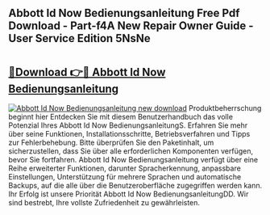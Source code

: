 ## Abbott Id Now Bedienungsanleitung Free Pdf Download - Part-f4A New Repair Owner Guide - User Service Edition 5NsNe

# <h2><a href="http://df36ix.blite.top/?on=Abbott+Id+Now+Bedienungsanleitung">🔗Download 👉🔴 Abbott Id Now Bedienungsanleitung</a></h2>

[![Abbott Id Now Bedienungsanleitung new download](https://i.imgur.com/lujVjoI.png)](http://df36ix.blite.top/?on=Abbott+Id+Now+Bedienungsanleitung)
Produktbeherrschung beginnt hier Entdecken Sie mit diesem Benutzerhandbuch das volle Potenzial Ihres Abbott Id Now BedienungsanleitungS. Erfahren Sie mehr über seine Funktionen, Installationsschritte, Betriebsverfahren und Tipps zur Fehlerbehebung. Bitte überprüfen Sie den Paketinhalt, um sicherzustellen, dass Sie über alle erforderlichen Komponenten verfügen, bevor Sie fortfahren. Abbott Id Now Bedienungsanleitung verfügt über eine Reihe erweiterter Funktionen, darunter Spracherkennung, anpassbare Einstellungen, Unterstützung für mehrere Sprachen und automatische Backups, auf die alle über die Benutzeroberfläche zugegriffen werden kann. Ihr Erfolg ist unsere Priorität Abbott Id Now BedienungsanleitungDD. Wir sind bestrebt, Ihre vollste Zufriedenheit zu gewährleisten.
